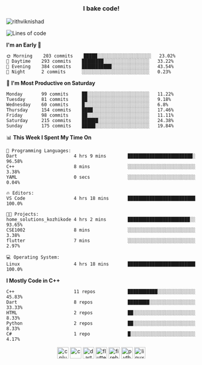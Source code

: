 <h3 align="center">I bake code!</h3>

<p align="left"> <img src="https://komarev.com/ghpvc/?username=rithviknishad" alt="rithviknishad" /> </p>

<!--START_SECTION:waka-->
![Lines of code](https://img.shields.io/badge/From%20Hello%20World%20I%27ve%20Written-694696%20lines%20of%20code-blue)

**I'm an Early 🐤** 

```text
🌞 Morning    203 commits    █████░░░░░░░░░░░░░░░░░░░░   23.02% 
🌆 Daytime    293 commits    ████████░░░░░░░░░░░░░░░░░   33.22% 
🌃 Evening    384 commits    ███████████░░░░░░░░░░░░░░   43.54% 
🌙 Night      2 commits      ░░░░░░░░░░░░░░░░░░░░░░░░░   0.23%

```
📅 **I'm Most Productive on Saturday** 

```text
Monday       99 commits     ██░░░░░░░░░░░░░░░░░░░░░░░   11.22% 
Tuesday      81 commits     ██░░░░░░░░░░░░░░░░░░░░░░░   9.18% 
Wednesday    60 commits     █░░░░░░░░░░░░░░░░░░░░░░░░   6.8% 
Thursday     154 commits    ████░░░░░░░░░░░░░░░░░░░░░   17.46% 
Friday       98 commits     ██░░░░░░░░░░░░░░░░░░░░░░░   11.11% 
Saturday     215 commits    ██████░░░░░░░░░░░░░░░░░░░   24.38% 
Sunday       175 commits    █████░░░░░░░░░░░░░░░░░░░░   19.84%

```


📊 **This Week I Spent My Time On** 

```text
💬 Programming Languages: 
Dart                     4 hrs 9 mins        ████████████████████████░   96.58% 
C++                      8 mins              ░░░░░░░░░░░░░░░░░░░░░░░░░   3.38% 
YAML                     0 secs              ░░░░░░░░░░░░░░░░░░░░░░░░░   0.04%

🔥 Editors: 
VS Code                  4 hrs 18 mins       █████████████████████████   100.0%

🐱‍💻 Projects: 
home_solutions_kozhikode 4 hrs 2 mins        ███████████████████████░░   93.65% 
CSE1002                  8 mins              ░░░░░░░░░░░░░░░░░░░░░░░░░   3.38% 
flutter                  7 mins              ░░░░░░░░░░░░░░░░░░░░░░░░░   2.97%

💻 Operating System: 
Linux                    4 hrs 18 mins       █████████████████████████   100.0%

```

**I Mostly Code in C++** 

```text
C++                      11 repos            ███████████░░░░░░░░░░░░░░   45.83% 
Dart                     8 repos             ████████░░░░░░░░░░░░░░░░░   33.33% 
HTML                     2 repos             ██░░░░░░░░░░░░░░░░░░░░░░░   8.33% 
Python                   2 repos             ██░░░░░░░░░░░░░░░░░░░░░░░   8.33% 
C#                       1 repo              █░░░░░░░░░░░░░░░░░░░░░░░░   4.17%

```



<!--END_SECTION:waka-->

<p align="center">
  <img src="https://devicons.github.io/devicon/devicon.git/icons/cplusplus/cplusplus-original.svg" alt="cplusplus" width="30" height="30"/>
  <img src="https://devicons.github.io/devicon/devicon.git/icons/c/c-original.svg" alt="c" width="30" height="30"/>
  <img src="https://www.vectorlogo.zone/logos/dartlang/dartlang-icon.svg" alt="dart" width="30" height="30"/>
  <img src="https://www.vectorlogo.zone/logos/flutterio/flutterio-icon.svg" alt="flutter" width="30" height="30"/> 
  <img src="https://www.vectorlogo.zone/logos/firebase/firebase-icon.svg" alt="firebase" width="30" height="30"/> 
  <img src="https://devicons.github.io/devicon/devicon.git/icons/python/python-original.svg" alt="python" width="30" height="30"/> 
  <img src="https://devicons.github.io/devicon/devicon.git/icons/linux/linux-original.svg" alt="linux" width="30" height="30"/> 
</p>
